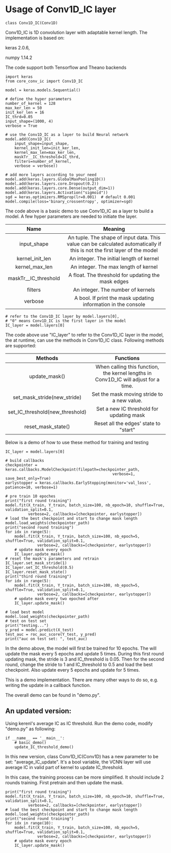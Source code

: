# Usage of Conv1D_IC layer

```
class Conv1D_IC(Conv1D)
```

Conv1D_IC is 1D convolution layer with adaptable kernel length. The implementation is based on:

 keras 2.0.6,

 numpy 1.14.2

The code support both Tensorflow and Theano backends

```
import keras
from core_conv_ic import Conv1D_IC

model = keras.models.Sequential()

# define the hyper parameters
number_of_kernel = 128 
max_ker_len = 50	
init_ker_len = 16
IC_thrd=0.05 
input_shape=(1000, 4)
verbose = True

# use the Conv1D_IC as a layer to build Neural network
model.add(Conv1D_IC(
    input_shape=input_shape,
    kernel_init_len=init_ker_len,
    kernel_max_len=max_ker_len,
    maskTr__IC_threshold=IC_thrd,
    filters=number_of_kernel,
    verbose = verbose))

# add more layers according to your need
model.add(keras.layers.GlobalMaxPooling1D())
model.add(keras.layers.core.Dropout(0.2))
model.add(keras.layers.core.Dense(output_dim=1))
model.add(keras.layers.Activation("sigmoid"))
sgd = keras.optimizers.RMSprop(lr=0.001)  # default 0.001
model.compile(loss='binary_crossentropy', optimizer=sgd)
```

The code above is a basic demo to use Conv1D_IC as a layer to build a model. A few hyper parameters are needed to initiate the layer.

|         Name         |                 Meaning                  |
| :------------------: | :--------------------------------------: |
|     input_shape      | An tuple. The shape of input data. This value can be calculated automatically if this is not the first layer of the model |
|   kernel_init_len    | An integer. The initial length of kernel |
|    kernel_max_len    |   An integer. The max length of kernel   |
| maskTr__IC_threshold | A float. The threshold for updating the mask edges |
|       filters        |    An integer. The number of kernels     |
|       verbose        | A bool. If print the mask updating information in the console |

```
# refer to the Conv1D_IC layer by model.layers[0], 
# "0" means Conv1D_IC is the first layer in the model
IC_layer = model.layers[0]
```

The code above use "IC_layer" to refer to the Conv1D_IC layer in the model, the at runtime, can use the methods in Conv1D_IC class. Following methods are supported:

|             Methods             |                Functions                 |
| :-----------------------------: | :--------------------------------------: |
|          update_mask()          | When calling this function, the kernel lengths in Conv1D_IC will adjust for a time. |
|   set_mask_stride(new_stride)   | Set the mask moving stride to a new value. |
| set_IC_threshold(new_threshold) | Set a new IC threshold for updating mask |
|       reset_mask_state()        |  Reset all the edges' state to "start"   |

Below is a demo of how to use these method for training and testing

```
IC_layer = model.layers[0]

# build callbacks
checkpointer = keras.callbacks.ModelCheckpoint(filepath=checkpointer_path,
                                               verbose=1, save_best_only=True)
earlystopper = keras.callbacks.EarlyStopping(monitor='val_loss', patience=10, verbose=1)

# pre train 10 epoches
print("first round training")
model.fit(X_train, Y_train, batch_size=100, nb_epoch=10, shuffle=True, validation_split=0.1,
          verbose=2, callbacks=[checkpointer, earlystopper])
# load the best checkpoint and start to change mask length
model.load_weights(checkpointer_path)
print("second round training")
for idx in range(5):
    model.fit(X_train, Y_train, batch_size=100, nb_epoch=5, shuffle=True, validation_split=0.1,
              verbose=2, callbacks=[checkpointer, earlystopper])
    # update mask every epoch
    IC_layer.update_mask()
# reset the mask's parameters and retrain
IC_layer.set_mask_stride(1)
IC_layer.set_IC_threshold(0.5)
IC_layer.reset_mask_state()
print("third round training")
for idx in range(5):
    model.fit(X_train, Y_train, batch_size=100, nb_epoch=5, shuffle=True, validation_split=0.1,
              verbose=2, callbacks=[checkpointer, earlystopper])
    # update mask every two epoched after
    IC_layer.update_mask()

# load best model
model.load_weights(checkpointer_path)
# test on test set
print("testing...")
y_pred = model.predict(X_test)
test_auc = roc_auc_score(Y_test, y_pred)
print("auc on test set: ", test_auc)
```

In the demo above, the model will first be trained for 10 epochs. The will update the mask every 5 epochs and update 5 times. During this first round updating mask, the stride is 3 and IC_threshold is 0.05. Then for the second round, change the stride to 1 and IC_threshold to 0.5 and load the best checkpoint. Also update every 5 epochs and update for 5 times.

This is a demo implementation. There are many other ways to do so, e.g. writing the update in a callback function.

The overall demo can be found in "demo.py". 

## An updated version:

Using kerenl's average IC as IC threshold. Run the demo code, modify "demo.py" as following:

```
if __name__ == '__main__':
    # basic_demo()
    update_IC_threshold_demo()
```

In this new version, class Conv1D_IC(Conv1D) has a new parameter to be set: "average_IC_update". It's a bool variable, the VCNN layer will use average IC in valid part of kernel to update IC_threshold.

In this case, the training process can be more simplified. It should include 2 rounds training. First pretrain and then update the mask.

```
print("first round training")
model.fit(X_train, Y_train, batch_size=100, nb_epoch=10, shuffle=True, validation_split=0.1,
          verbose=2, callbacks=[checkpointer, earlystopper])
# load the best checkpoint and start to change mask length
model.load_weights(checkpointer_path)
print("second round training")
for idx in range(10):
    model.fit(X_train, Y_train, batch_size=100, nb_epoch=5, shuffle=True, validation_split=0.1,
              verbose=2, callbacks=[checkpointer, earlystopper])
    # update mask every epoch
    IC_layer.update_mask()
```
